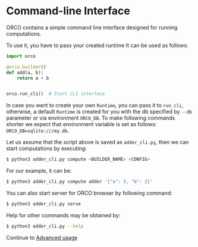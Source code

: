 # Command-line Interface

ORCO contains a simple command line interface designed for running computations.

To use it, you have to pass your created runtime It can be used
as follows:

```python
import orco

@orco.builder()
def add(a, b):
    return a + b


orco.run_cli()  # Start CLI interface
```

In case you want to create your own `Runtime`, you can pass it to `run_cli`, otherwise,
a default `Runtime` is created for you with the db specified by `--db` parameter 
or via environment ``ORCO_DB``. To make following commands shorter we expect that
environment variable is set as follows: ``ORCO_DB=sqlite:///my.db``.

Let us assume that the script above is saved as `adder_cli.py`, then we can
start computations by executing:

```sh
$ python3 adder_cli.py compute <BUILDER_NAME> <CONFIG>
```

For our example, it can be:

```sh
$ python3 adder_cli.py compute adder '{"a": 3, "b": 2}'
```

You can also start server for ORCO browser by following command:

```sh
$ python3 adder_cli.py serve
```

Help for other commands may be obtained by:

```sh
$ python3 adder_cli.py --help
```

Continue to [Advanced usage](advanced.md)